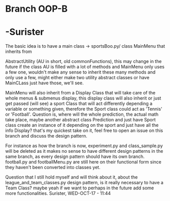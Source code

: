 # Branch OOP-B
# -Surister


The basic idea is to have a main class -> sportsBoo.py/ class MainMenu that inherits from 

AbstractUtility (AU in short, old commonFunctions), this may change in the future 
if the class AU is filled with a lot of methods and MainMenu only uses a few one, wouldn't 
make any sense to inherit these many methods and only use a few, might either make two 
utility abstract classes or have MainCLass just have those, we'll see.

MainMenu will also inherit from a Display Class that will take care of the whole menus & 
submenus display, this display class will also inherit or just get passed (will see) a sport
Class that will act differently depending a variable or something given, therefore the
Sport class could act as 'Tennis' or 'Football'. Question is, where will the whole prediction,
the actual math take place, maybe another abstract class Prediction and just have Sport class
create an instance of it depending on the sport and just have all the info Display? that's my
quickest take on it, feel free to open an issue on this branch and discuss the design pattern.


For instance as how the branch is now, experiment.py and class_sample.py will be deleted as 
it makes no sense to have different design patterns in the same branch, as every design pattern
should have its own branch.
football.py and footballMenu.py are still here on their functional form since they haven't been converted
into classes yet.

Question that I still hold myself and will think about it, about the league_and_team_classes.py
design pattern, is it really necessary to have a Team Class? maybe yeah if we want to perhaps in 
the future add some more functionalities. Surister, WED-OCT-17 - 11:44